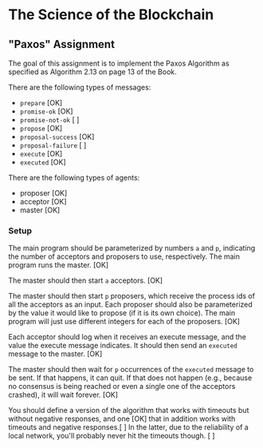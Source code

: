 # The Science of the Blockchain

## "Paxos" Assignment

The goal of this assignment is to implement the Paxos Algorithm
as specified as Algorithm 2.13 on page 13 of the Book.

There are the following types of messages:

- `prepare`             [OK]
- `promise-ok`          [OK]
- `promise-not-ok`      [  ]
- `propose`             [OK]
- `proposal-success`    [OK]
- `proposal-failure`    [  ]
- `execute`             [OK]
- `executed`            [OK]

There are the following types of agents:
- proposer  [OK]
- acceptor  [OK]
- master    [OK]

### Setup

The main program should be parameterized by numbers `a`
and `p`, indicating the number of acceptors and proposers
to use, respectively. The main program runs the master.     [OK]

The master should then start `a` acceptors.                 [OK]

The master should then start `p` proposers, which receive the process ids of
all the acceptors as an input. Each proposer should also be parameterized by
the value it would like to propose (if it is its own choice).  The main program
will just use different integers for each of the proposers. [OK]

Each acceptor should log when it receives an execute
message, and the value the execute message indicates.
It should then send an `executed` message to the master.    [OK]

The master should then wait for `p` occurrences of the
`executed` message to be sent. If that happens, it can
quit. If that does not happen (e.g., because no consensus
is being reached or even a single one of the acceptors
crashed), it will wait forever.                             [OK]

You should define a version of the algorithm that works
with timeouts but without negative responses, and one       [OK]
that in addition works with timeouts and negative responses.[  ]
In the latter, due to the reliability of a local network,
you'll probably never hit the timeouts though.              [  ]